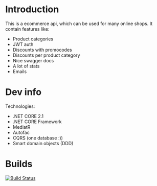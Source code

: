 # Introduction 
This is a ecommerce api, which can be used for many online shops. It contain features like:
* Product categories
* JWT auth
* Discounts with promocodes
* Discounts per product category
* Nice swagger docs
* A lot of stats
* Emails

# Dev info
Technologies:
* .NET CORE 2.1
* .NET CORE Framework
* MediatR
* Autofac
* CQRS (one database :))
* Smart domain objects (DDD)

# Builds
[![Build Status](https://dev.azure.com/marcinstelmach/Streetwood/_apis/build/status/Streetwood.API?branchName=master)](https://dev.azure.com/marcinstelmach/Streetwood/_build/latest?definitionId=2&branchName=master)
